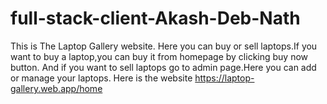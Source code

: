 # full-stack-client-Akash-Deb-Nath

This is The Laptop Gallery website.
Here you can buy or sell laptops.If you want to buy a laptop,you can buy it from homepage by clicking buy now button.
And if you want to sell laptops go to admin page.Here you can add or manage your laptops.
Here is the website https://laptop-gallery.web.app/home
